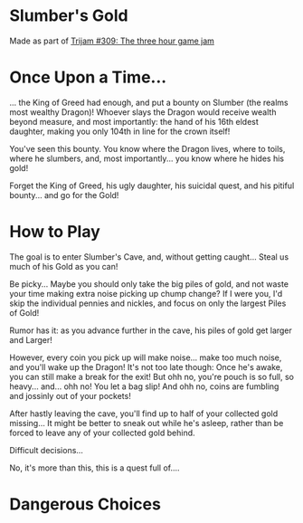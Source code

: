 # Slumber's Gold

Made as part of [Trijam #309: The three hour game jam](https://itch.io/jam/trijam-309)

# Once Upon a Time...

... the King of Greed had enough, and put a bounty on Slumber (the realms most wealthy Dragon)! Whoever slays the Dragon would receive wealth beyond measure, and most importantly: the hand of his 16th eldest daughter, making you only 104th in line for the crown itself!

You've seen this bounty. You know where the Dragon lives, where to toils, where he slumbers, and, most importantly... you know where he hides his gold!

Forget the King of Greed, his ugly daughter, his suicidal quest, and his pitiful bounty... and go for the Gold!

# How to Play

The goal is to enter Slumber's Cave, and, without getting caught... Steal us much of his Gold as you can!

Be picky... Maybe you should only take the big piles of gold, and not waste your time making extra noise picking up chump change? If I were you, I'd skip the individual pennies and nickles, and focus on only the largest Piles of Gold!

Rumor has it: as you advance further in the cave, his piles of gold get larger and Larger!

However, every coin you pick up will make noise... make too much noise, and you'll wake up the Dragon! It's not too late though: Once he's awake, you can still make a break for the exit! But ohh no, you're pouch is so full, so heavy...  and... ohh no! You let a bag slip! And ohh no, coins are fumbling and jossinly out of your pockets!

After hastly leaving the cave, you'll find up to half of your collected gold missing... It might be better to sneak out while he's asleep, rather than be forced to leave any of your collected gold behind.

Difficult decisions...

No, it's more than this, this is a quest full of....

# Dangerous Choices
